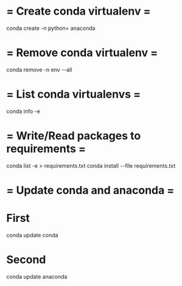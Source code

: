 = Create conda virtualenv =
===========================
conda create -n <name> python=<version number> anaconda

= Remove conda virtualenv =
===========================
conda remove -n env --all

= List conda virtualenvs =
==========================
conda info -e


= Write/Read packages to requirements =
=======================================
conda list -e > requirements.txt
conda install --file requirements.txt


= Update conda and anaconda =
=============================
# First
conda update conda
# Second
conda update anaconda


